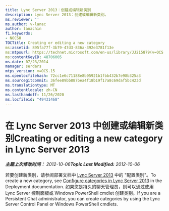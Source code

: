 ```yaml
---
title: Lync Server 2013：创建或编辑新类别
description: Lync Server 2013：创建或编辑新类别。
ms.reviewer: ''
ms.author: v-lanac
author: lanachin
f1.keywords:
- NOCSH
TOCTitle: Creating or editing a new category
ms:assetid: 895fa77f-3b79-47d3-836a-392e3781f13e
ms:mtpsurl: https://technet.microsoft.com/en-us/library/JJ215879(v=OCS.15)
ms:contentKeyID: 48706005
ms.date: 07/23/2014
manager: serdars
mtps_version: v=OCS.15
ms.openlocfilehash: 72cc1e6c71188e8b95921b1fbb432b7e98b325a3
ms.sourcegitcommit: 36fee89bb887bea4f18b19f17a8c69daf5bc423d
ms.translationtype: MT
ms.contentlocale: zh-CN
ms.lasthandoff: 11/26/2020
ms.locfileid: "49431468"
---
```

# <a name="creating-or-editing-a-new-category-in-lync-server-2013"></a><span data-ttu-id="ae773-103">在 Lync Server 2013 中创建或编辑新类别</span><span class="sxs-lookup"><span data-stu-id="ae773-103">Creating or editing a new category in Lync Server 2013</span></span>

<div data-xmlns="http://www.w3.org/1999/xhtml">

<div class="topic" data-xmlns="http://www.w3.org/1999/xhtml" data-msxsl="urn:schemas-microsoft-com:xslt" data-cs="https://msdn.microsoft.com/">

<div data-asp="https://msdn2.microsoft.com/asp">



</div>

<div id="mainSection">

<div id="mainBody"><span data-ttu-id="ae773-104">

<span> </span></span><span class="sxs-lookup"><span data-stu-id="ae773-104">

<span> </span></span></span>

<span data-ttu-id="ae773-105">_**主题上次修改时间：** 2012-10-06_</span><span class="sxs-lookup"><span data-stu-id="ae773-105">_**Topic Last Modified:** 2012-10-06_</span></span>

<span data-ttu-id="ae773-106">若要创建新类别，请参阅部署文档中 [Lync Server 2013](lync-server-2013-configure-categories.md) 中的 "配置类别"。</span><span class="sxs-lookup"><span data-stu-id="ae773-106">To create a new category, see [Configure categories in Lync Server 2013](lync-server-2013-configure-categories.md) in the Deployment documentation.</span></span> <span data-ttu-id="ae773-107">如果您是持久的聊天管理员，则可以通过使用 Lync Server 控制面板或 Windows PowerShell cmdlet 创建类别。</span><span class="sxs-lookup"><span data-stu-id="ae773-107">If you are a Persistent Chat administrator, you can create categories by using the Lync Server Control Panel or Windows PowerShell cmdlets.</span></span>

<span data-ttu-id="ae773-108"></div>

<span> </span>

</div>

</div>

</span><span class="sxs-lookup"><span data-stu-id="ae773-108"></div>

<span> </span>

</div>

</div>

</span></span></div>

